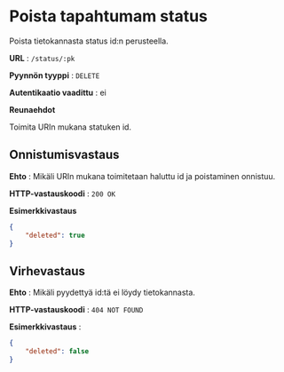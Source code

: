 # Poista tapahtumam status

Poista tietokannasta status id:n perusteella.

**URL** : `/status/:pk`

**Pyynnön tyyppi** : `DELETE`

**Autentikaatio vaadittu** : ei

**Reunaehdot**

Toimita URIn mukana statuken id.

## Onnistumisvastaus

**Ehto** : Mikäli URIn mukana toimitetaan haluttu id ja poistaminen onnistuu.

**HTTP-vastauskoodi** : `200 OK`

**Esimerkkivastaus**

```json
{
    "deleted": true
}
```

## Virhevastaus

**Ehto** : Mikäli pyydettyä id:tä ei löydy tietokannasta.

**HTTP-vastauskoodi** : `404 NOT FOUND`

**Esimerkkivastaus** :

```json
{
    "deleted": false
}
```